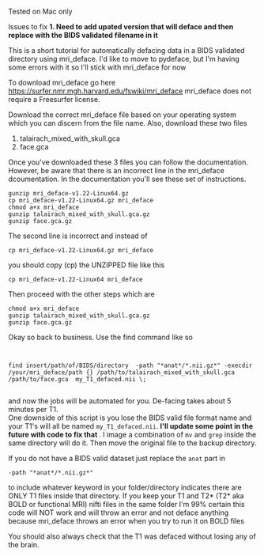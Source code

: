 Tested on Mac only

Issues to fix 
<b> 1. Need to add upated version that will deface and then replace with the BIDS validated filename in it </b>


This is a short tutorial for automatically defacing data in a BIDS validated directory using mri_deface. 
I'd like to move to pydeface, but I'm having some errors with it so I'll stick with mri_deface for now

To download mri_deface go here https://surfer.nmr.mgh.harvard.edu/fswiki/mri_deface
mri_deface does not require a Freesurfer license. 

Download the correct mri_deface file based on your operating system which you can discern from the file name. Also, download these two files 
1. talairach_mixed_with_skull.gca 
2. face.gca 

Once you've downloaded these 3 files you can follow the documentation. However, be aware that there is an incorrect line in the mri_deface dcoumentation. In the documentation you'll see these set of instructions. 

```
gunzip mri_deface-v1.22-Linux64.gz
cp mri_deface-v1.22-Linux64.gz mri_deface
chmod a+x mri_deface
gunzip talairach_mixed_with_skull.gca.gz
gunzip face.gca.gz

```

The second line is incorrect and instead of 

```
cp mri_deface-v1.22-Linux64.gz mri_deface

```
you should copy (cp) the UNZIPPED file like this 

```
cp mri_deface-v1.22-Linux64 mri_deface
```


Then proceed with the other steps which are 

```
chmod a+x mri_deface
gunzip talairach_mixed_with_skull.gca.gz
gunzip face.gca.gz

```


Okay so back to business. 
Use the find command like so 

```


find insert/path/of/BIDS/directory  -path "*anat*/*.nii.gz*" -execdir /your/mri_deface/path {} /path/to/talairach_mixed_with_skull.gca /path/to/face.gca  my_T1_defaced.nii \;


```

and now the jobs will be automated for you. De-facing takes about 5 minutes per T1.   
One downside of this script is you lose the BIDS valid file format name and your T1's will all be named `my_T1_defaced.nii`. <b> I'll update some point in the future with code to fix that </b>. I image a combination of `mv` and `grep` inside the same directory will do it. Then move the original file to the backup directory. 



If you do not have a BIDS valid dataset just replace the `anat` part in 

```
-path "*anat*/*.nii.gz*"
```

to include whatever keyword in your folder/directory indicates there are ONLY T1 files inside that directory. If you keep your T1 and T2* (T2* aka BOLD or functional MRI) nifti files in the same folder I'm 99% certain this code will NOT work and will throw an error and not deface anything because mri_deface throws an error when you try to run it on BOLD files 


You should also always check that the T1 was defaced without losing any of the brain.

